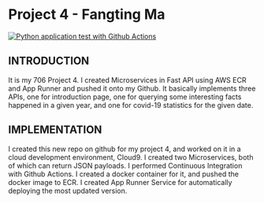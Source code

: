 # Project 4 - Fangting Ma

[![Python application test with Github Actions](https://github.com/nogibjj/Fangting_P4/actions/workflows/main.yml/badge.svg)](https://github.com/nogibjj/Fangting_P4/actions/workflows/main.yml)

## INTRODUCTION

It is my 706 Project 4. I created Microservices in Fast API using AWS ECR and App Runner and pushed it onto my Github. It basically implements three APIs, one for introduction page, one for querying some interesting facts happened in a given year, and one for covid-19 statistics for the given date.

## IMPLEMENTATION

I created this new repo on github for my project 4, and worked on it in a cloud development environment, Cloud9. 
I created two Microservices, both of which can return JSON payloads.
I performed Continuous Integration with Github Actions.
I created a docker container for it, and pushed the docker image to ECR.
I created App Runner Service for automatically deploying the most updated version.
